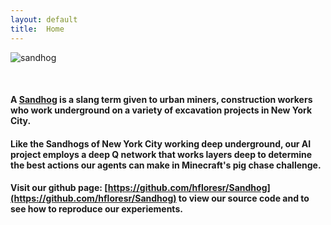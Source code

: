 ```yaml
---
layout: default
title:  Home
---
```

![sandhog](http://99percentinvisible.org/app/uploads/2015/03/sandhogs-1.jpg)

<br>

#### A [Sandhog](https://en.wikipedia.org/wiki/Sandhog) is a slang term given to urban miners, construction workers who work underground on a variety of excavation projects in New York City. ####

#### Like the Sandhogs of New York City working deep underground, our AI project employs a deep Q network that works layers deep to determine the best actions our agents can make in Minecraft's pig chase challenge. ####

#### Visit our github page: [https://github.com/hfloresr/Sandhog](https://github.com/hfloresr/Sandhog) to view our source code and to see how to reproduce our experiements. ####

